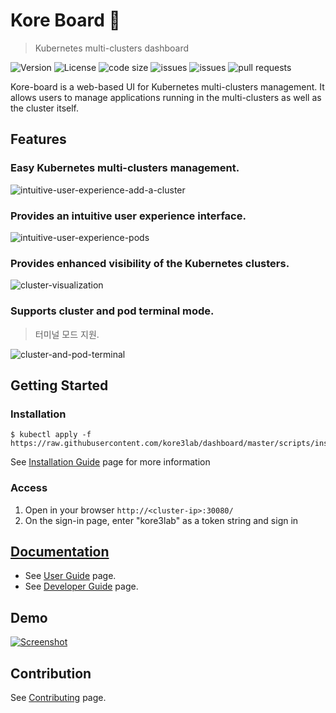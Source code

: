# Kore Board :whale:
> Kubernetes multi-clusters dashboard

![Version](https://img.shields.io/github/release/kore3lab/dashboard) ![License](https://img.shields.io/github/license/kore3lab/dashboard) ![code size](https://img.shields.io/github/languages/code-size/kore3lab/dashboard)  ![issues](https://img.shields.io/github/issues/kore3lab/dashboard) ![issues](https://img.shields.io/github/issues-closed/kore3lab/dashboard) ![pull requests](https://img.shields.io/github/issues-pr-closed/kore3lab/dashboard) 

Kore-board is a web-based UI for Kubernetes multi-clusters management.  It allows users to manage applications running in the multi-clusters as well as the cluster itself.

## Features

### Easy Kubernetes multi-clusters management.

![intuitive-user-experience-add-a-cluster](./docs/images/feat-intuitive-user-experience-add-a-cluster.gif)

### Provides an intuitive user experience interface.

![intuitive-user-experience-pods](./docs/images/feat-intuitive-user-experience-pods.gif)

### Provides enhanced visibility of the Kubernetes clusters.

![cluster-visualization](./docs/images/feat-cluster-visualization.gif)

### Supports cluster and pod terminal mode.
> 터미널 모드 지원.

![cluster-and-pod-terminal](./docs/images/feat-cluster-and-pod-terminal.gif)


## Getting Started

### Installation

```
$ kubectl apply -f https://raw.githubusercontent.com/kore3lab/dashboard/master/scripts/install/kubernetes/recommended.yaml
```

See [Installation Guide](./docs/user/installation.md) page for more information

### Access

1. Open in your browser `http://<cluster-ip>:30080/`
2. On the sign-in page, enter "kore3lab" as a token string and sign in



## [Documentation](./docs/README.md)

* See [User Guide](./docs/user/README.md) page.
* See [Developer Guide](./docs/developer/README.md) page.

## Demo


[![Screenshot](./docs/images/sc-youtube.jpg)](https://www.youtube.com/watch?v=Z75pBBqL0u8)


## Contribution

See [Contributing](./CONTRIBUTING.md) page.
